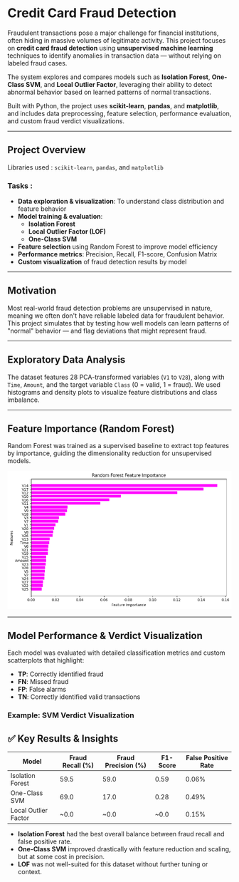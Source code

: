 #  Credit Card Fraud Detection

Fraudulent transactions pose a major challenge for financial institutions, often hiding in massive volumes of legitimate activity. This project focuses on **credit card fraud detection** using **unsupervised machine learning** techniques to identify anomalies in transaction data — without relying on labeled fraud cases.

The system explores and compares models such as **Isolation Forest**, **One-Class SVM**, and **Local Outlier Factor**, leveraging their ability to detect abnormal behavior based on learned patterns of normal transactions.

Built with Python, the project uses **scikit-learn**, **pandas**, and **matplotlib**, and includes data preprocessing, feature selection, performance evaluation, and custom fraud verdict visualizations.



---

## Project Overview

Libraries used : `scikit-learn`, `pandas`, and `matplotlib`

### Tasks :

- **Data exploration & visualization**: To understand class distribution and feature behavior
- **Model training & evaluation**:
  - **Isolation Forest**
  - **Local Outlier Factor (LOF)**
  - **One-Class SVM**
- **Feature selection** using Random Forest to improve model efficiency
- **Performance metrics**: Precision, Recall, F1-score, Confusion Matrix
- **Custom visualization** of fraud detection results by model

---

## Motivation

Most real-world fraud detection problems are unsupervised in nature, meaning we often don't have reliable labeled data for fraudulent behavior. This project simulates that by testing how well models can learn patterns of "normal" behavior — and flag deviations that might represent fraud.

---

##  Exploratory Data Analysis

The dataset features 28 PCA-transformed variables (`V1` to `V28`), along with `Time`, `Amount`, and the target variable `Class` (0 = valid, 1 = fraud). We used histograms and density plots to visualize feature distributions and class imbalance.


---

##  Feature Importance (Random Forest)

Random Forest was trained as a supervised baseline to extract top features by importance, guiding the dimensionality reduction for unsupervised models.

![Feature Histograms](images/feature_importance.png)

---

##  Model Performance & Verdict Visualization

Each model was evaluated with detailed classification metrics and custom scatterplots that highlight:

- **TP**: Correctly identified fraud  
- **FN**: Missed fraud  
- **FP**: False alarms  
- **TN**: Correctly identified valid transactions  

### Example: SVM Verdict Visualization



## ✅ Key Results & Insights

| Model                | Fraud Recall (%) | Fraud Precision (%) | F1-Score | False Positive Rate |
|---------------------|------------------|----------------------|----------|----------------------|
| Isolation Forest     | 59.5             | 59.0                 | 0.59     | 0.06%               |
| One-Class SVM        | 69.0             | 17.0                 | 0.28     | 0.49%               |
| Local Outlier Factor | ~0.0             | ~0.0                 | ~0.0     | 0.15%               |

- **Isolation Forest** had the best overall balance between fraud recall and false positive rate.
- **One-Class SVM** improved drastically with feature reduction and scaling, but at some cost in precision.
- **LOF** was not well-suited for this dataset without further tuning or context.

